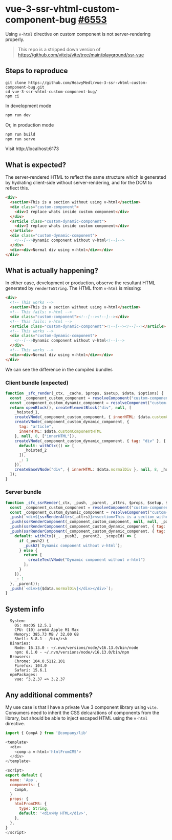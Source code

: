 # vue-3-ssr-vhtml-custom-component-bug [#6553](https://github.com/vuejs/core/issues/6553)

Using `v-html` directive on custom component is not server-rendering properly.

> This repo is a stripped down version of https://github.com/vitejs/vite/tree/main/playground/ssr-vue

## Steps to reproduce

```
git clone https://github.com/HeavyMedl/vue-3-ssr-vhtml-custom-component-bug.git
cd vue-3-ssr-vhtml-custom-component-bug/
npm ci
```

In development mode

```bash
npm run dev
```

Or, in production mode

```bash
npm run build
npm run serve
```

Visit http://localhost:6173

## What is expected?

The server-rendered HTML to reflect the same structure which is generated by hydrating client-side without server-rendering, and for the DOM to reflect this.

```html
<div>
  <section>This is a section without using v-html</section>
  <div class="custom-component">
    <div>I replace whats inside custom component</div>
  </div>
  <article class="custom-dynamic-component">
    <div>I replace whats inside custom component</div>
  </article>
  <div class="custom-dynamic-component">
    <!--[-->Dynamic component without v-html<!--]-->
  </div>
  <div><div>Normal div using v-html</div></div>
</div>
```

## What is actually happening?

In either case, development or production, observe the resultant HTML generated by `renderToString`. The HTML from `v-html` is missing:

```html
<div>
  <!-- This works -->
  <section>This is a section without using v-html</section>
  <!-- This fails: v-html -->
  <div class="custom-component"><!--[--><!--]--></div>
  <!-- This fails: v-html -->
  <article class="custom-dynamic-component"><!--[--><!--]--></article>
  <!-- This works -->
  <div class="custom-dynamic-component">
    <!--[-->Dynamic component without v-html<!--]-->
  </div>
  <!-- This works -->
  <div><div>Normal div using v-html</div></div>
</div>
```

We can see the difference in the compiled bundles

### Client bundle (expected)

```javascript
function _sfc_render(_ctx, _cache, $props, $setup, $data, $options) {
  const _component_custom_component = resolveComponent("custom-component");
  const _component_custom_dynamic_component = resolveComponent("custom-dynamic-component");
  return openBlock(), createElementBlock("div", null, [
    _hoisted_1,
    createVNode(_component_custom_component, { innerHTML: $data.customComponentHTML }, null, 8, ["innerHTML"]),
    createVNode(_component_custom_dynamic_component, {
      tag: "article",
      innerHTML: $data.customComponentHTML
    }, null, 8, ["innerHTML"]),
    createVNode(_component_custom_dynamic_component, { tag: "div" }, {
      default: withCtx(() => [
        _hoisted_2
      ]),
      _: 1
    }),
    createBaseVNode("div", { innerHTML: $data.normalDiv }, null, 8, _hoisted_3)
  ]);
}
```

### Server bundle

```javascript
function _sfc_ssrRender(_ctx, _push, _parent, _attrs, $props, $setup, $data, $options) {
  const _component_custom_component = resolveComponent("custom-component");
  const _component_custom_dynamic_component = resolveComponent("custom-dynamic-component");
  _push(`<div${ssrRenderAttrs(_attrs)}><section>This is a section without using v-html</section>`);
  _push(ssrRenderComponent(_component_custom_component, null, null, _parent));
  _push(ssrRenderComponent(_component_custom_dynamic_component, { tag: "article" }, null, _parent));
  _push(ssrRenderComponent(_component_custom_dynamic_component, { tag: "div" }, {
    default: withCtx((_, _push2, _parent2, _scopeId) => {
      if (_push2) {
        _push2(`Dynamic component without v-html`);
      } else {
        return [
          createTextVNode("Dynamic component without v-html")
        ];
      }
    }),
    _: 1
  }, _parent));
  _push(`<div>${$data.normalDiv}</div></div>`);
}
```

## System info

```
  System:
    OS: macOS 12.5.1
    CPU: (10) arm64 Apple M1 Max
    Memory: 385.73 MB / 32.00 GB
    Shell: 5.8.1 - /bin/zsh
  Binaries:
    Node: 16.13.0 - ~/.nvm/versions/node/v16.13.0/bin/node
    npm: 8.1.0 - ~/.nvm/versions/node/v16.13.0/bin/npm
  Browsers:
    Chrome: 104.0.5112.101
    Firefox: 104.0
    Safari: 15.6.1
  npmPackages:
    vue: ^3.2.37 => 3.2.37
```

## Any additional comments?

My use case is that I have a private Vue 3 component library using `vite`. Consumers need to inherit the CSS delcarations of components from the library, but should be able to inject escaped HTML using the `v-html` directive.

```javascript
import { CompA } from '@company/lib'

<template>
  <div>
    <comp-a v-html='htmlFromCMS'>
  </div>
</template>

<script>
export default {
  name: 'App',
  components: {
    CompA,
  }
  props: {
    htmlFromCMS: {
      type: String,
      default: '<div>My HTML</div>',
    },
  },
}
</script>
```